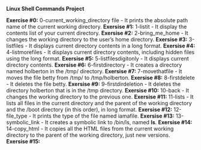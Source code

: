 **Linux Shell Commands Project**

**Exercise #0:** 0-current_working_directory file - It prints the absolute path name of the current working directory.
**Exersise #1:** 1-listit - It display the contents list of your current directory.
**Exersise #2:** 2-bring_me_home - It changes the working directory to the user’s home directory.
**Exersise #3:** 3-listfiles - It displays current directory contents in a long format.
**Exersise #4:** 4-listmorefiles - It displays current directory contents, including hidden files using the long format.
**Exersise #5:** 5-listfilesdigitonly - It displays current directory contents.
**Exersise #6:** 6-firstdirectory - It creates a directory named holberton in the /tmp/ directory.
**Exersise #7:** 7-movethatfile - It moves the file betty from /tmp/ to /tmp/holberton.
**Exersise #8:** 8-firstdelete - It deletes the file betty.
**Exersise #9:** 9-firstdirdeletion - It deletes the directory holberton that is in the /tmp directory. 
**Exersise #10:** 10-back - It changes the working directory to the previous one.
**Exersise #11:** 11-lists - It lists all files in the current directory and the parent of the working directory and the /boot directory (in this order), in long format. 
**Exersise #12:** 12-file_type - It prints the type of the file named iamafile.
**Exersise #13:** 13-symbolic_link - It creates a symbolic link to /bin/ls, named __ls__. 
**Exersise #14:** 14-copy_html - It copies all the HTML files from the current working directory to the parent of the working directory, just new versions.  
**Exersise #15:** 



